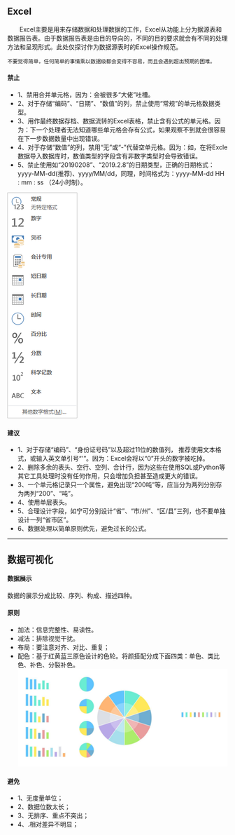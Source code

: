 ## Excel
&emsp;&emsp;Excel主要是用来存储数据和处理数据的工作，Excel从功能上分为据源表和数据报告表。由于数据报告表是由目的导向的，不同的目的要求就会有不同的处理方法和呈现形式。此处仅探讨作为数据源表时的Excel操作规范。  

`不要觉得简单，任何简单的事情乘以数据级都会变得不容易，而且会遇到超出预期的困难。`
#### 禁止
- 1、禁用合并单元格，因为：会被很多“大佬”吐槽。  
- 2、对于存储“编码”、“日期”、“数值”的列，禁止使用“常规”的单元格数据类型。
- 3、用作最终数据存档、数据流转的Excel表格，禁止含有公式的单元格。因为：下一个处理者无法知道哪些单元格会存有公式，如果观察不到就会很容易在下一步数据数量中出现错误。  
- 4、对于存储“数值”的列，禁用“无”或“-”代替空单元格。因为：如，在将Excle数据导入数据库时，数值类型的字段含有非数字类型时会导致错误。  
- 5、禁止使用如“20190208”、“2019.2.8”的日期类型，正确的日期格式：yyyy-MM-dd(推荐)、yyyy/MM/dd，同理，时间格式为：yyyy-MM-dd HH : mm : ss （24小时制）。  

![单元格数据类型](../_images/excel/单元格数据类型.jpg)
#### 建议
- 1、对于存储“编码”、“身份证号码”以及超过11位的数值列， 推荐使用文本格式，或输入英文单引号“'”。因为：Excel会将以“0”开头的数字被吃掉。  
- 2、删除多余的表头、空行、空列、合计行，因为这些在使用SQL或Python等其它工具处理时没有任何作用，只会增加负担甚至造成更大的错误。  
- 3、一个单元格记录只一个属性，避免出现“200吨”等，应当分为两列分别存为两列“200”、“吨”。
- 4、使用单层表头。
- 5、合理设计字段，如宁可分别设计“省”、“市/州”、“区/县”三列，也不要单独设计一列“省市区”。
- 6、数据处理以简单原则优先，避免过长的公式。
---

## 数据可视化

#### 数据展示
数据的展示分成比较、序列、构成、描述四种。

#### 原则
- 加法：信息完整性、易读性。
- 减法：排除视觉干扰。
- 布局：要注意对齐、对比、重复；
- 配色：基于红黄蓝三原色设计的色轮。将颜搭配分成下面四类：单色、类比色、补色、分裂补色。
![单元格数据类型](../_images/dataVisualization/数据可视化.jpg)

#### 避免
- 1、无度量单位；
- 2、数据位数太长；
- 3、无排序、重点不突出；
- 4、.相对差异不明显；